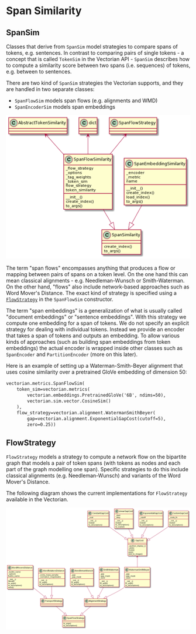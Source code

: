 # Span Similarity

## SpanSim

Classes that derive from `SpanSim` model strategies to compare spans
of tokens, e.g. sentences. In contrast to comparing pairs of single tokens -
a concept that is called `TokenSim` in the Vectorian API -
`SpanSim` describes how to compute a similarity score between
two spans (i.e. sequences) of tokens, e.g. between to sentences.

There are two kind of `SpanSim` strategies the Vectorian supports, and
they are handled in two separate classes:

* `SpanFlowSim` models span flows (e.g. alignments and WMD)
* `SpanEncoderSim` models span embeddings

![Implementations of SpanSim](images/sim_span.png)

The term "span flows" encompasses anything that produces a flow or mapping
between pairs of spans on a token level. On the one hand this can mean classical
alignments - e.g. Needleman-Wunsch or Smith-Waterman. On the other hand,
"flows" also include network-based approaches such as Word Mover's Distance.
The exact kind of strategy is specified using a
[`FlowStrategy`](#FlowStrategy) in the `SpanFlowSim` constructor.

The term "span embeddings" is a generalization of what is usually called
"document embeddings" or "sentence embeddings". With this strategy we
compute one embedding for a span of tokens. We do not specify an explicit
strategy for dealing with individual tokens. Instead we provide an encoder
that takes a span of tokens and outputs an embedding. To allow various kinds
of approaches (such as building span embeddings from token embeddings) the
actual encoder is wrapped inside other classes such as `SpanEncoder` and
`PartitionEncoder` (more on this later).

Here is an example of setting up a Waterman-Smith-Beyer alignment that uses
cosine similarity over a pretrained GloVe embedding of dimension 50:

```
vectorian.metrics.SpanFlowSim(
    token_sim=vectorian.metrics(
        vectorian.embeddings.PretrainedGloVe('6B', ndims=50),
        vectorian.sim.vector.CosineSim()
    ),
    flow_strategy=vectorian.alignment.WatermanSmithBeyer(
        gap=vectorian.alignment.ExponentialGapCost(cutoff=5),
        zero=0.25))
```

## FlowStrategy

`FlowStrategy` models a strategy to compute a network flow on the bipartite
graph that models a pair of token spans (with tokens as nodes and each part of
the graph modelling one span). Specific strategies to do this include classical
alignments (e.g. Needleman-Wunsch) and variants of the Word Mover's Distance.

The following diagram shows the current implementations for `FlowStrategy`
available in the Vectorian.

![Classes implementing FlowStrategy](images/alignment_uml.png)
